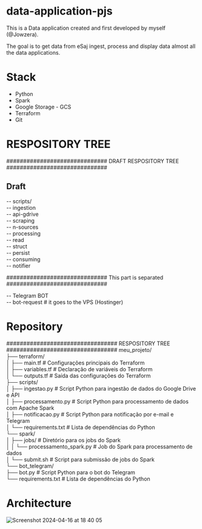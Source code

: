 # data-application-pjs

This is a Data application created and first developed by myself (@Jowzera).

The goal is to get data from eSaj ingest, process and display data almost all the data applications.

# Stack

- Python
- Spark
- Google Storage - GCS
- Terraform
- Git

# RESPOSITORY TREE

############################## DRAFT RESPOSITORY TREE ##############################

## Draft

-- scripts/ <br>
-- ingestion <br>
-- api-gdrive <br>
-- scraping <br>
-- n-sources <br>
-- processing <br>
-- read <br>
-- struct <br>
-- persist <br>
-- consuming <br>
-- notifier <br>

############################## This part is separated ##############################

-- Telegram BOT <br>
-- bot-request # it goes to the VPS (Hostinger) <br>

# Repository

################################# RESPOSITORY TREE #################################
meu_projeto/ <br>
├── terraform/ <br>
│ ├── main.tf # Configurações principais do Terraform <br>
│ ├── variables.tf # Declaração de variáveis do Terraform <br>
│ └── outputs.tf # Saída das configurações do Terraform <br>
├── scripts/ <br>
│ ├── ingestao.py # Script Python para ingestão de dados do Google Drive e API <br>
│ ├── processamento.py # Script Python para processamento de dados com Apache Spark <br>
│ ├── notificacao.py # Script Python para notificação por e-mail e Telegram <br>
│ └── requirements.txt # Lista de dependências do Python <br>
└── spark/ <br>
│ ├── jobs/ # Diretório para os jobs do Spark <br>
│ │ └── processamento_spark.py # Job do Spark para processamento de dados <br>
│ └── submit.sh # Script para submissão de jobs do Spark <br>
└── bot_telegram/ <br>
├── bot.py # Script Python para o bot do Telegram <br>
└── requirements.txt # Lista de dependências do Python <br>

# Architecture

![Screenshot 2024-04-16 at 18 40 05](https://github.com/Jowzera/data-application-pjs/assets/51763929/c99b5ac3-9aec-4725-a790-b22c196780f3)
